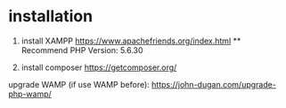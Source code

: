 # installation

1. install XAMPP https://www.apachefriends.org/index.html
** Recommend PHP Version: 5.6.30

2. install composer https://getcomposer.org/

upgrade WAMP (if use WAMP before): https://john-dugan.com/upgrade-php-wamp/

